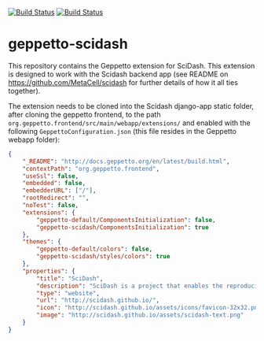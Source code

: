 [![Build Status](https://img.shields.io/travis/MetaCell/geppetto-scidash/master.svg?style=flat-square&label=master)](https://travis-ci.org/MetaCell/geppetto-scidash)
[![Build Status](https://img.shields.io/travis/MetaCell/geppetto-scidash/development.svg?style=flat-square&label=develop)](https://travis-ci.org/MetaCell/geppetto-scidash)
# geppetto-scidash


This repository contains the Geppetto extension for SciDash. This extension is designed to work with the Scidash backend app (see README on https://github.com/MetaCell/scidash for further details of how it all ties together).

The extension needs to be cloned into the Scidash django-app static folder, after cloning the geppetto frontend, to the path `org.geppetto.frontend/src/main/webapp/extensions/` and enabled with the following `GeppettoConfiguration.json` (this file resides in the Geppetto webapp folder):

```json
{
	"_README": "http://docs.geppetto.org/en/latest/build.html",
	"contextPath": "org.geppetto.frontend",
	"useSsl": false,
	"embedded": false,
	"embedderURL": ["/"],
	"rootRedirect": "",
	"noTest": false,
	"extensions": {
		"geppetto-default/ComponentsInitialization": false,
		"geppetto-scidash/ComponentsInitialization": true
	},
	"themes": {
		"geppetto-default/colors": false,
		"geppetto-scidash/styles/colors": true
	},
	"properties": {
		"title": "SciDash",
		"description": "SciDash is a project that enables the reproducible execution and visualization of data-driven unit test for assessing model quality.",
		"type": "website",
		"url": "http://scidash.github.io/",
		"icon": "http://scidash.github.io/assets/icons/favicon-32x32.png",
		"image": "http://scidash.github.io/assets/scidash-text.png"
	}
}
```


